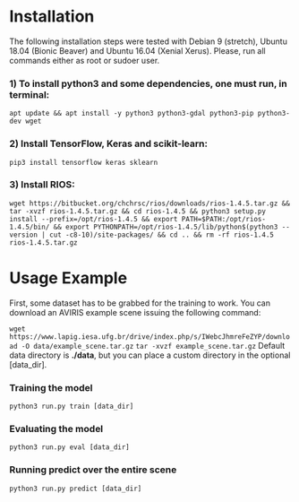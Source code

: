 # Installation
 
The following installation steps were tested with Debian 9 (stretch), Ubuntu 18.04 (Bionic Beaver) and Ubuntu 16.04 (Xenial Xerus). Please, run all commands either as root or sudoer user.

### 1) To install python3 and some dependencies, one must run, in terminal:

`apt update && apt install -y python3 python3-gdal python3-pip python3-dev wget`
 
### 2) Install TensorFlow, Keras and scikit-learn:
`pip3 install tensorflow keras sklearn`

### 3) Install RIOS:
`wget https://bitbucket.org/chchrsc/rios/downloads/rios-1.4.5.tar.gz && tar -xvzf rios-1.4.5.tar.gz && cd rios-1.4.5 && python3 setup.py install --prefix=/opt/rios-1.4.5 && export PATH=$PATH:/opt/rios-1.4.5/bin/ && export PYTHONPATH=/opt/rios-1.4.5/lib/python$(python3 --version | cut -c8-10)/site-packages/ && cd .. && rm -rf rios-1.4.5 rios-1.4.5.tar.gz
`
# Usage Example

First, some dataset has to be grabbed for the training to work. You can download an AVIRIS example scene issuing the following command:

`wget https://www.lapig.iesa.ufg.br/drive/index.php/s/IWebcJhmreFeZYP/download -O data/example_scene.tar.gz`
`tar -xvzf example_scene.tar.gz`
Default data directory is **./data**, but you can place a custom directory in the optional [data_dir].

### Training the model

`python3 run.py train [data_dir]`

### Evaluating the model

`python3 run.py eval [data_dir]`

### Running predict over the entire scene

`python3 run.py predict [data_dir]`
